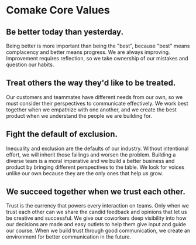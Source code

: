 # Comake Core Values

## Be better today than yesterday.

Being better is more important than being the "best", because "best" means complacency and better means progress. We are always improving. Improvement requires reflection, so we take ownership of our mistakes and question our habits.

## Treat others the way they'd like to be treated.

Our customers and teammates have different needs from our own, so we must consider their  perspectives to communicate effectively. We work best together when we empathize with one another, and we create the best product when we understand the people we are building for.

## Fight the default of exclusion.

Inequality and exclusion are the defaults of our industry. Without intentional effort, we will inherit those failings and worsen the problem. Building a diverse team is a moral imperative and we build a better business and product by bringing different perspectives to the table. We look for voices unlike our own because they are the only ones that help us grow.

## We succeed together when we trust each other.

Trust is the currency that powers every interaction on teams. Only when we trust each other can we share the candid feedback and opinions that let us be creative and successful. We give our coworkers deep visibility into how our decisions are made and easy outlets to help them give input and guide our course. When we build trust through good communication, we create an environment for better communication in the future. 
